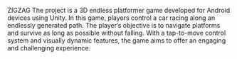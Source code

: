 ZIGZAG
The project is a 3D endless platformer game developed for Android devices using Unity. In this game, players control a car racing along an endlessly generated path. The player’s objective is to navigate platforms and survive as long as possible without falling. With a tap-to-move control system and visually dynamic features, the game aims to offer an engaging and challenging experience.

